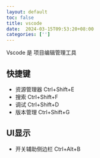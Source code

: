 ```yaml
---
layout: default
toc: false
title: vscode
date:  2024-03-15T09:53:20+08:00
categories: ['']
---
```


Vscode 是 项目编辑管理工具
 
## 快捷键
- 资源管理器  Ctrl+Shift+E
- 搜索  Ctrl+Shift+F
- 调试  Ctrl+Shift+D
- 版本管理 Ctrl+Shift+G


## UI显示

 - 开关辅助侧边栏 Ctrl+Alt+B